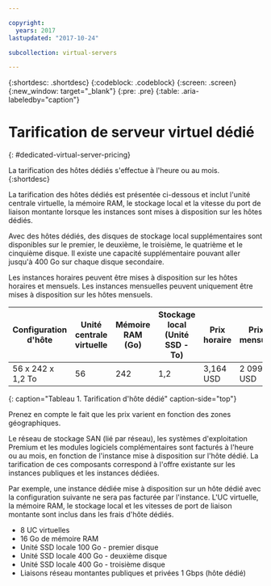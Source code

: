 ```yaml
---

copyright:
  years: 2017
lastupdated: "2017-10-24"

subcollection: virtual-servers

---
```


{:shortdesc: .shortdesc}
{:codeblock: .codeblock}
{:screen: .screen}
{:new_window: target="_blank"}
{:pre: .pre}
{:table: .aria-labeledby="caption"}

# Tarification de serveur virtuel dédié
{: #dedicated-virtual-server-pricing}

La tarification des hôtes dédiés s'effectue à l'heure ou au mois.
{:shortdesc}

La tarification des hôtes dédiés est présentée ci-dessous et inclut l'unité centrale virtuelle, la mémoire RAM, le stockage local et la vitesse du port de liaison montante lorsque les instances sont mises à disposition sur les hôtes dédiés.

Avec des hôtes dédiés, des disques de stockage local supplémentaires sont disponibles sur le premier, le deuxième, le troisième, le quatrième et le cinquième disque. Il existe une capacité supplémentaire pouvant aller jusqu'à 400 Go sur chaque disque secondaire.

Les instances horaires peuvent être mises à disposition sur les hôtes horaires et mensuels. Les instances mensuelles peuvent uniquement être mises à disposition sur les hôtes mensuels.

| Configuration d'hôte | Unité centrale virtuelle	| Mémoire RAM (Go) | Stockage local (Unité SSD - To) |	Prix horaire | Prix mensuel |
| ------------------ | ---- | -------- | ---------------------- | ------------ | ------------- |
| 56 x 242 x 1,2 To	     |  56 	|   242    |        	1,2	          |     3,164 USD   | 	2 099 USD    |
{: caption="Tableau 1. Tarification d'hôte dédié" caption-side="top"}

Prenez en compte le fait que les prix varient en fonction des zones géographiques.

Le réseau de stockage SAN (lié par réseau), les systèmes d'exploitation Premium et les modules logiciels complémentaires sont facturés à l'heure ou au mois, en fonction de l'instance mise à disposition sur l'hôte dédié. La tarification de ces composants correspond à l'offre existante sur les instances publiques et les instances dédiées.

Par exemple, une instance dédiée mise à disposition sur un hôte dédié avec la configuration suivante ne sera pas facturée par l'instance. L'UC virtuelle, la mémoire RAM, le stockage local et les vitesses de port de liaison montante sont inclus dans les frais d'hôte dédiés.

* 8 UC virtuelles
* 16 Go de mémoire RAM
* Unité SSD locale 100 Go - premier disque
* Unité SSD locale 400 Go - deuxième disque
* Unité SSD locale 400 Go - troisième disque
* Liaisons réseau montantes publiques et privées 1 Gbps (hôte dédié)
